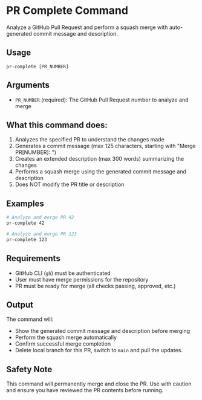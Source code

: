 # PR Complete Command

Analyze a GitHub Pull Request and perform a squash merge with auto-generated commit message and description.

## Usage

```
pr-complete [PR_NUMBER]
```

## Arguments

- `PR_NUMBER` (required): The GitHub Pull Request number to analyze and merge

## What this command does:

1. Analyzes the specified PR to understand the changes made
2. Generates a commit message (max 125 characters, starting with "Merge PR[NUMBER]: ")
3. Creates an extended description (max 300 words) summarizing the changes
4. Performs a squash merge using the generated commit message and description
5. Does NOT modify the PR title or description

## Examples

```bash
# Analyze and merge PR 42
pr-complete 42

# Analyze and merge PR 123
pr-complete 123
```

## Requirements

- GitHub CLI (`gh`) must be authenticated
- User must have merge permissions for the repository
- PR must be ready for merge (all checks passing, approved, etc.)

## Output

The command will:

- Show the generated commit message and description before merging
- Perform the squash merge automatically
- Confirm successful merge completion
- Delete local branch for this PR, switch to `main` and pull the updates.

## Safety Note

This command will permanently merge and close the PR. Use with caution and ensure you have reviewed the PR contents before running.
